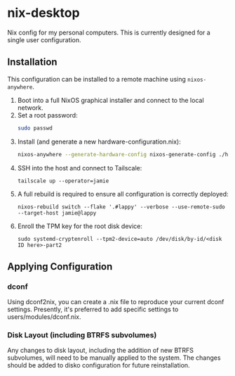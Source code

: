 # nix-desktop

Nix config for my personal computers. This is currently designed for a single user configuration.

## Installation

This configuration can be installed to a remote machine using `nixos-anywhere`.

1. Boot into a full NixOS graphical installer and connect to the local network.
2. Set a root password:
   ```sh
   sudo passwd
   ```
3. Install (and generate a new hardware-configuration.nix):
   ```sh
   nixos-anywhere --generate-hardware-config nixos-generate-config ./hosts/lappy/hardware-configuration.nix --flake '.#lappy' --target-host root@10.0.0.66
   ```
4. SSH into the host and connect to Tailscale:
   ```
   tailscale up --operator=jamie
   ```
5. A full rebuild is required to ensure all configuration is correctly deployed:
   ```
   nixos-rebuild switch --flake '.#lappy' --verbose --use-remote-sudo --target-host jamie@lappy
   ```
6. Enroll the TPM key for the root disk device:
   ```
   sudo systemd-cryptenroll --tpm2-device=auto /dev/disk/by-id/<disk ID here>-part2
   ```

## Applying Configuration

### dconf

Using dconf2nix, you can create a .nix file to reproduce your current dconf settings. Presently, it's preferred to add specific settings to users/modules/dconf.nix.

### Disk Layout (including BTRFS subvolumes)

Any changes to disk layout, including the addition of new BTRFS subvolumes, will need to be manually applied to the system. The changes should be added to disko configuration for future reinstallation.